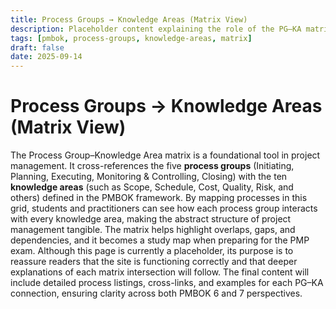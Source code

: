 ```yaml
---
title: Process Groups → Knowledge Areas (Matrix View)
description: Placeholder content explaining the role of the PG–KA matrix in PMBOK study
tags: [pmbok, process-groups, knowledge-areas, matrix]
draft: false
date: 2025-09-14
---
```


# Process Groups → Knowledge Areas (Matrix View)

The Process Group–Knowledge Area matrix is a foundational tool in project management. It cross-references the five **process groups** (Initiating, Planning, Executing, Monitoring & Controlling, Closing) with the ten **knowledge areas** (such as Scope, Schedule, Cost, Quality, Risk, and others) defined in the PMBOK framework. By mapping processes in this grid, students and practitioners can see how each process group interacts with every knowledge area, making the abstract structure of project management tangible. The matrix helps highlight overlaps, gaps, and dependencies, and it becomes a study map when preparing for the PMP exam. Although this page is currently a placeholder, its purpose is to reassure readers that the site is functioning correctly and that deeper explanations of each matrix intersection will follow. The final content will include detailed process listings, cross-links, and examples for each PG–KA connection, ensuring clarity across both PMBOK 6 and 7 perspectives.
